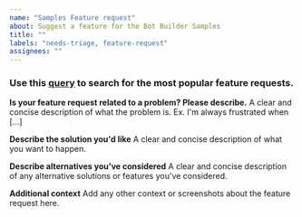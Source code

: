 ```yaml
---
name: "Samples Feature request"
about: Suggest a feature for the Bot Builder Samples
title: ""
labels: "needs-triage, feature-request"
assignees: ""
---
```


### Use this [query](https://github.com/Microsoft/botbuilder-samples/issues?utf8=%E2%9C%93&q=is%3Aissue+is%3Aopen++label%3Aenhancement) to search for the most popular feature requests.

**Is your feature request related to a problem? Please describe.**
A clear and concise description of what the problem is. Ex. I'm always frustrated when [...]

**Describe the solution you'd like**
A clear and concise description of what you want to happen.

**Describe alternatives you've considered**
A clear and concise description of any alternative solutions or features you've considered.

**Additional context**
Add any other context or screenshots about the feature request here.

